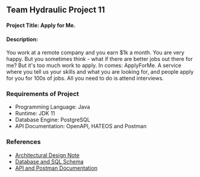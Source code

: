 ## Team Hydraulic Project 11

#### Project Title: Apply for Me.

#### Description: 

You work at a remote company and you earn $1k a month. You are very happy. But you sometimes think - what if there are better jobs out there for me? But it's too much work to apply. In comes: ApplyForMe. A service where you tell us your skills and what you are looking for, and people apply for you for 100s of jobs. All you need to do is attend interviews.

### Requirements of Project

- Programming Language: Java
- Runtime: JDK 11 
- Database Engine: PostgreSQL
- API Documentation: OpenAPI, HATEOS and Postman

### References

- [Architectural Design Note](https://github.com/teamhydraulic/apply-for-me-backend-architectural-design/blob/main/docs/ARCHITECTURE.md)
- [Database and SQL Schema](https://github.com/teamhydraulic/apply-for-me-backend-architectural-design/blob/main/src/main/resources/schema.sql)
- [API and Postman Documentation](https://www.postman.com/maintenance-physicist-41351297/workspace/team-hydraulic)

